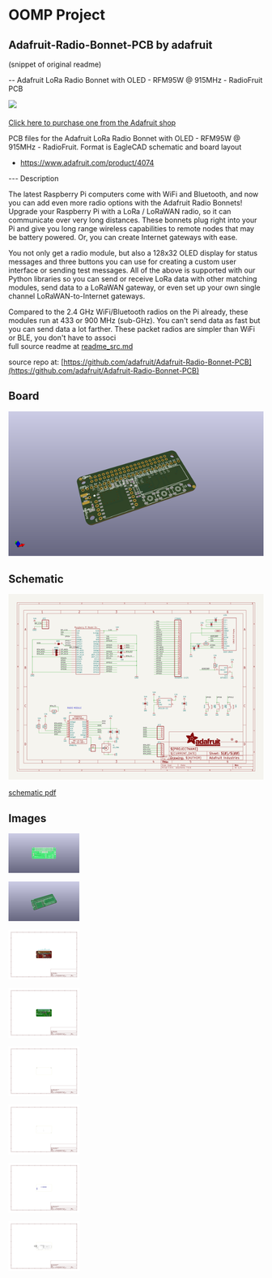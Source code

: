 # OOMP Project  
## Adafruit-Radio-Bonnet-PCB  by adafruit  
  
(snippet of original readme)  
  
-- Adafruit LoRa Radio Bonnet with OLED - RFM95W @ 915MHz - RadioFruit PCB  
  
<a href="http://www.adafruit.com/products/4074"><img src="assets/4074.jpg?raw=true" width="500px"><br/>  
Click here to purchase one from the Adafruit shop</a>  
  
PCB files for the Adafruit LoRa Radio Bonnet with OLED - RFM95W @ 915MHz - RadioFruit. Format is EagleCAD schematic and board layout  
* https://www.adafruit.com/product/4074  
  
--- Description  
  
The latest Raspberry Pi computers come with WiFi and Bluetooth, and now you can add even more radio options with the Adafruit Radio Bonnets! Upgrade your Raspberry Pi with a LoRa / LoRaWAN radio, so it can communicate over very long distances. These bonnets plug right into your Pi and give you long range wireless capabilities to remote nodes that may be battery powered. Or, you can create Internet gateways with ease.  
  
You not only get a radio module, but also a 128x32 OLED display for status messages and three buttons you can use for creating a custom user interface or sending test messages. All of the above is supported with our Python libraries so you can send or receive LoRa data with other matching modules, send data to a LoRaWAN gateway, or even set up your own single channel LoRaWAN-to-Internet gateways.  
  
Compared to the 2.4 GHz WiFi/Bluetooth radios on the Pi already, these modules run at 433 or 900 MHz (sub-GHz). You can't send data as fast but you can send data a lot farther. These packet radios are simpler than WiFi or BLE, you don't have to associ  
  full source readme at [readme_src.md](readme_src.md)  
  
source repo at: [https://github.com/adafruit/Adafruit-Radio-Bonnet-PCB](https://github.com/adafruit/Adafruit-Radio-Bonnet-PCB)  
## Board  
  
[![working_3d.png](working_3d_600.png)](working_3d.png)  
## Schematic  
  
[![working_schematic.png](working_schematic_600.png)](working_schematic.png)  
  
[schematic pdf](working_schematic.pdf)  
## Images  
  
[![working_3D_bottom.png](working_3D_bottom_140.png)](working_3D_bottom.png)  
  
[![working_3D_top.png](working_3D_top_140.png)](working_3D_top.png)  
  
[![working_assembly_page_01.png](working_assembly_page_01_140.png)](working_assembly_page_01.png)  
  
[![working_assembly_page_02.png](working_assembly_page_02_140.png)](working_assembly_page_02.png)  
  
[![working_assembly_page_03.png](working_assembly_page_03_140.png)](working_assembly_page_03.png)  
  
[![working_assembly_page_04.png](working_assembly_page_04_140.png)](working_assembly_page_04.png)  
  
[![working_assembly_page_05.png](working_assembly_page_05_140.png)](working_assembly_page_05.png)  
  
[![working_assembly_page_06.png](working_assembly_page_06_140.png)](working_assembly_page_06.png)  

